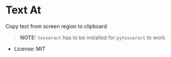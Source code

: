 # Text At

Copy text from screen region to clipboard

> **NOTE:**
> `tesseract` has to be installed for `pytesseract` to work

* License: MIT
